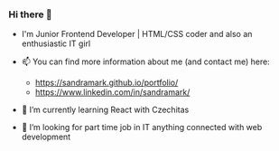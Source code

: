 ### Hi there 👋

* I'm Junior Frontend Developer | HTML/CSS coder and also an enthusiastic IT girl

* 📫 You can find more information about me (and contact me) here:

  * https://sandramark.github.io/portfolio/
  * https://www.linkedin.com/in/sandramark/

* 🌱 I’m currently learning React with Czechitas

* 👯 I’m looking for part time job in IT anything connected with web development

<!--
**sandramark/sandramark** is a ✨ _special_ ✨ repository because its `README.md` (this file) appears on your GitHub profile.

Here are some ideas to get you started:

- 🔭 I’m currently working on ...
- 🌱 I’m currently learning ...
- 👯 I’m looking to collaborate on ...
- 🤔 I’m looking for help with ...
- 💬 Ask me about ...
- 📫 How to reach me: ...
- 😄 Pronouns: ...
- ⚡ Fun fact: ...
-->



